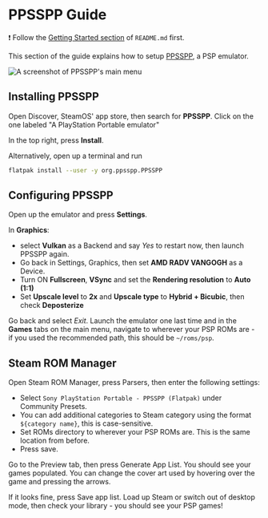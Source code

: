 # PPSSPP Guide

❗ Follow the [Getting Started section](../README.md#getting-started) of `README.md` first.

This section of the guide explains how to setup [PPSSPP](https://www.ppsspp.org), a PSP emulator.

![A screenshot of PPSSPP's main menu](https://user-images.githubusercontent.com/59558433/163827712-fe70ad3e-b625-4439-96ea-40038c128a00.png)

## Installing PPSSPP

Open Discover, SteamOS' app store, then search for **PPSSPP**. Click on the one labeled "A PlayStation Portable emulator"

In the top right, press **Install**.

Alternatively, open up a terminal and run

```bash
flatpak install --user -y org.ppsspp.PPSSPP
```

## Configuring PPSSPP

Open up the emulator and press **Settings**.

In **Graphics**:
 * select **Vulkan** as a Backend and say *Yes* to restart now, then launch PPSSPP again.
 * Go back in Settings, Graphics, then set **AMD RADV VANGOGH** as a Device.
 * Turn ON **Fullscreen**, **VSync** and set the **Rendering resolution** to **Auto (1:1)**
 * Set **Upscale level** to **2x** and **Upscale type** to **Hybrid + Bicubic**, then check **Deposterize**

Go back and select *Exit*. Launch the emulator one last time and in the **Games** tabs on the main menu, navigate to wherever your PSP ROMs are - if you used the recommended path, this should be `~/roms/psp`.

## Steam ROM Manager

Open Steam ROM Manager, press Parsers, then enter the following settings:

-   Select `Sony PlayStation Portable - PPSSPP (Flatpak)` under Community Presets.
-   You can add additional categories to Steam category using the format `${category name}`, this is case-sensitive.
-   Set ROMs directory to wherever your PSP ROMs are. This is the same location from before.
-   Press save.

Go to the Preview tab, then press Generate App List. You should see your games populated. You can change the cover art used by hovering over the game and pressing the arrows.

If it looks fine, press Save app list. Load up Steam or switch out of desktop mode, then check your library - you should see your PSP games!
